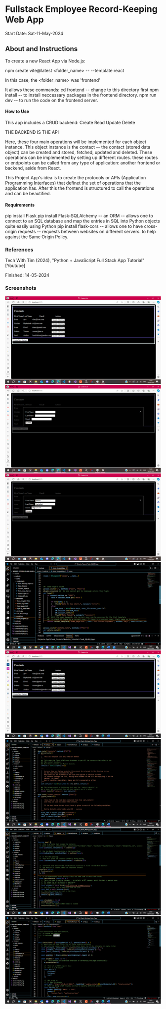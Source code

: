 #	Fullstack Employee Record-Keeping Web App

Start Date: Sat-11-May-2024

##	About and Instructions

To create a new React App via Node.js:

npm create vite@latest <folder_name> -- --template react

In this case, the <folder_name> was 'frontend'

It allows these commands:
cd frontend -- change to this directory first
npm install -- to install neccessary packages in the frontend directory.
npm run dev -- to run the code on the frontend server.

####	How to Use
This app includes a CRUD backend:
Create Read Update Delete

THE BACKEND IS THE API

Here, these four main operations will be implemented for each object instance.
This object instance is the contact -- the contact (stored data object) can be created and stored, fetched,
updated and deleted.
These operations can be implemented by setting up different routes. these routes or endpoints can be called
from any type of application: another frontend or backend, aside from React.

This Project App's idea is to create the protocols or APIs (Application Programming Interfaces) that definet the set of
operations that the application has.
After this the frontend is structured to call the operations and can be beautified.

####	Requirements
pip install Flask
pip install Flask-SQLAlchemy -- an ORM -- allows one to connect to an SQL database and map the entries in SQL into Python
objects quite easily using Python
pip install flask-cors -- allows one to have cross-origin requests -- requests between websites on different servers.
to help against the Same Origin Policy.

###	References

 Tech With Tim (2024), "Python + JavaScript Full Stack App Tutorial" [Youtube]

Finished: 14-05-2024

###	Screenshots
![1](./scrn_shots/scrn_shot_1.png)
![2](./scrn_shots/scrn_shot_2.png)
![3](./scrn_shots/scrn_shot_3.png)
![4](./scrn_shots/scrn_shot_4.png)
![5](./scrn_shots/scrn_shot_5.png)
![6](./scrn_shots/scrn_shot_6.png)
![7](./scrn_shots/scrn_shot_7.png)
![8](./scrn_shots/scrn_shot_8.png)